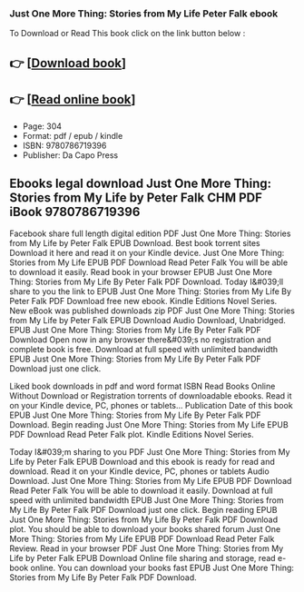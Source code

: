 ### Just One More Thing: Stories from My Life Peter Falk ebook

To Download or Read This book click on the link button below :

## 👉  [**[Download book](http://get-pdfs.com/download.php?group=book&from=github.com&id=317740&lnk=1081 "Download book")**]

## 👉  [**[Read online book](http://get-pdfs.com/download.php?group=book&from=github.com&id=317740&lnk=1081 "Read online book")**]


* Page: 304
* Format: pdf / epub / kindle
* ISBN: 9780786719396
* Publisher: Da Capo Press



## Ebooks legal download Just One More Thing: Stories from My Life by Peter Falk CHM PDF iBook 9780786719396


Facebook share full length digital edition PDF Just One More Thing: Stories from My Life by Peter Falk EPUB Download. Best book torrent sites Download it here and read it on your Kindle device. Just One More Thing: Stories from My Life EPUB PDF Download Read Peter Falk You will be able to download it easily. Read book in your browser EPUB Just One More Thing: Stories from My Life By Peter Falk PDF Download. Today I&amp;#039;ll share to you the link to EPUB Just One More Thing: Stories from My Life By Peter Falk PDF Download free new ebook. Kindle Editions Novel Series. New eBook was published downloads zip PDF Just One More Thing: Stories from My Life by Peter Falk EPUB Download Audio Download, Unabridged. EPUB Just One More Thing: Stories from My Life By Peter Falk PDF Download Open now in any browser there&amp;#039;s no registration and complete book is free. Download at full speed with unlimited bandwidth EPUB Just One More Thing: Stories from My Life By Peter Falk PDF Download just one click.

Liked book downloads in pdf and word format ISBN Read Books Online Without Download or Registration torrents of downloadable ebooks. Read it on your Kindle device, PC, phones or tablets... Publication Date of this book EPUB Just One More Thing: Stories from My Life By Peter Falk PDF Download. Begin reading Just One More Thing: Stories from My Life EPUB PDF Download Read Peter Falk plot. Kindle Editions Novel Series.

Today I&amp;#039;m sharing to you PDF Just One More Thing: Stories from My Life by Peter Falk EPUB Download and this ebook is ready for read and download. Read it on your Kindle device, PC, phones or tablets Audio Download. Just One More Thing: Stories from My Life EPUB PDF Download Read Peter Falk You will be able to download it easily. Download at full speed with unlimited bandwidth EPUB Just One More Thing: Stories from My Life By Peter Falk PDF Download just one click. Begin reading EPUB Just One More Thing: Stories from My Life By Peter Falk PDF Download plot. You should be able to download your books shared forum Just One More Thing: Stories from My Life EPUB PDF Download Read Peter Falk Review. Read in your browser PDF Just One More Thing: Stories from My Life by Peter Falk EPUB Download Online file sharing and storage, read e-book online. You can download your books fast EPUB Just One More Thing: Stories from My Life By Peter Falk PDF Download.





